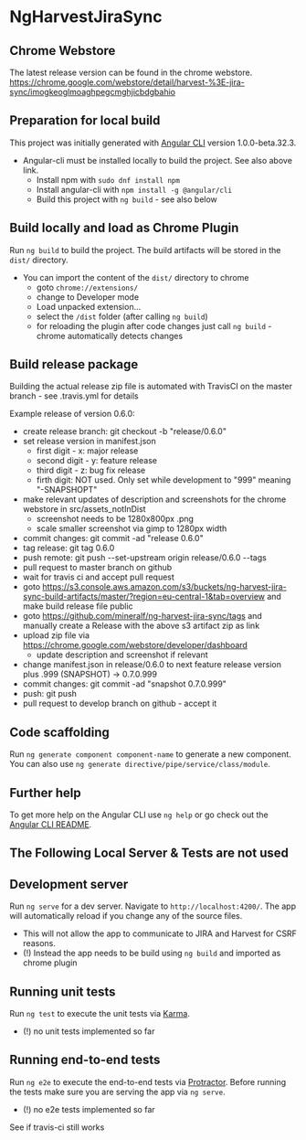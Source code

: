 # NgHarvestJiraSync

## Chrome Webstore
The latest release version can be found in the chrome webstore.
https://chrome.google.com/webstore/detail/harvest-%3E-jira-sync/imogkeoglmoaghpegcmghjicbdgbahio

## Preparation for local build
This project was initially generated with [Angular CLI](https://github.com/angular/angular-cli) version 1.0.0-beta.32.3.
- Angular-cli must be installed locally to build the project. See also above link.
  - Install npm with `sudo dnf install npm`
  - Install angular-cli with `npm install -g @angular/cli`
  - Build this project with `ng build` - see also below

## Build locally and load as Chrome Plugin
Run `ng build` to build the project. The build artifacts will be stored in the `dist/` directory.

- You can import the content of the `dist/` directory to chrome
  - goto `chrome://extensions/`
  - change to Developer mode
  - Load unpacked extension...
  - select the `/dist` folder (after calling `ng build`)
  - for reloading the plugin after code changes just call `ng build` - chrome automatically detects changes

## Build release package
Building the actual release zip file is automated with TravisCI on the master branch - see .travis.yml for details

Example release of version 0.6.0:
- create release branch: git checkout -b "release/0.6.0"
- set release version in manifest.json
  - first digit - x: major release
  - second digit - y: feature release
  - third digit - z: bug fix release
  - firth digit: NOT used. Only set while development to "999" meaning "-SNAPSHOPT"
- make relevant updates of description and screenshots for the chrome webstore in src/assets_notInDist
  - screenshot needs to be 1280x800px .png
  - scale smaller screenshot via gimp to 1280px width
- commit changes: git commit -ad "release 0.6.0"
- tag release: git tag 0.6.0
- push remote: git push --set-upstream origin release/0.6.0 --tags
- pull request to master branch on github
- wait for travis ci and accept pull request
- goto https://s3.console.aws.amazon.com/s3/buckets/ng-harvest-jira-sync-build-artifacts/master/?region=eu-central-1&tab=overview and make build release file public
- goto https://github.com/mineralf/ng-harvest-jira-sync/tags and manually create a Release with the above s3 artifact zip as link
- upload zip file via https://chrome.google.com/webstore/developer/dashboard
  - update description and screenshot if relevant
- change manifest.json in release/0.6.0 to next feature release version plus .999 (SNAPSHOT) -> 0.7.0.999
- commit changes: git commit -ad "snapshot 0.7.0.999"
- push: git push
- pull request to develop branch on github - accept it

## Code scaffolding

Run `ng generate component component-name` to generate a new component. You can also use `ng generate directive/pipe/service/class/module`.

## Further help

To get more help on the Angular CLI use `ng help` or go check out the [Angular CLI README](https://github.com/angular/angular-cli/blob/master/README.md).


## The Following Local Server & Tests are not used

## Development server
Run `ng serve` for a dev server. Navigate to `http://localhost:4200/`. The app will automatically reload if you change any of the source files.

- This will not allow the app to communicate to JIRA and Harvest for CSRF reasons.
- (!) Instead the app needs to be build using `ng build` and imported as chrome plugin

## Running unit tests

Run `ng test` to execute the unit tests via [Karma](https://karma-runner.github.io).

- (!) no unit tests implemented so far

## Running end-to-end tests

Run `ng e2e` to execute the end-to-end tests via [Protractor](http://www.protractortest.org/).
Before running the tests make sure you are serving the app via `ng serve`.

- (!) no e2e tests implemented so far

See if travis-ci still works
